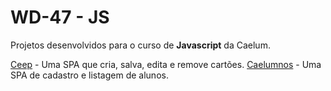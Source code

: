 # WD-47 - JS

Projetos desenvolvidos para o curso de **Javascript** da Caelum.

[Ceep](https://github.com/davidneves11/WD-47/tree/master/Ceep) - Uma SPA que cria, salva, edita e remove cartões.
[Caelumnos](https://github.com/davidneves11/WD-47/tree/master/Caelumnos) - Uma SPA de cadastro e listagem de alunos.
